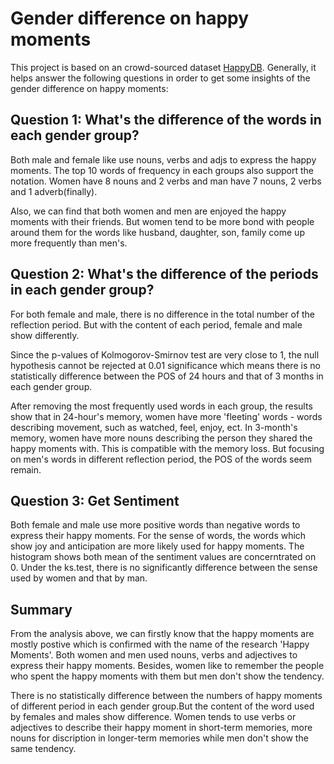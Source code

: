 # Gender difference on happy moments

This project is based on an crowd-sourced dataset [HappyDB](https://rit-public.github.io/HappyDB/). Generally, it helps answer the following questions in order to get some insights of the gender difference on happy moments:


## Question 1: What's the difference of the words in each gender group?

Both male and female like use nouns, verbs and adjs to express the happy moments. The top 10 words of frequency in each groups also support the notation. Women have 8 nouns and 2 verbs and man have 7 nouns, 2 verbs and 1 adverb(finally).

Also, we can find that both women and men are enjoyed the happy moments with their friends. But women tend to be more bond with people around them for the words like husband, daughter, son, family come up more frequently than men's. 


## Question 2: What's the difference of the periods in each gender group?

For both female and male, there is no difference in the total number of the reflection period. But with the content of each period, female and male show differently.

Since the p-values of Kolmogorov-Smirnov test are very close to 1, the null hypothesis cannot be rejected at 0.01 significance which means there is no statistically difference between the POS of 24 hours and that of 3 months in each gender group.

After removing the most frequently used words in each group, the results show that in 24-hour's memory, women have more 'fleeting' words - words describing movement, such as watched, feel, enjoy, ect. In 3-month's memory, women have more nouns describing the person they shared the happy moments with. This is compatible with the memory loss. But focusing on men's words in different reflection period, the POS of the words seem remain.


## Question 3: Get Sentiment

Both female and male use more positive words than negative words to express their happy moments. For the sense of words, the words which show joy and anticipation are more likely used for happy moments. The histogram shows both mean of the sentiment values are concerntrated on 0. Under the ks.test, there is no significantly difference between the sense used by women and that by man. 

## Summary
From the analysis above, we can firstly know that the happy moments are mostly postive which is confirmed with the name of the research 'Happy Moments'. Both women and men used nouns, verbs and adjectives to express their happy moments. Besides, women like to remember the people who spent the happy moments with them but men don't show the tendency.

There is no statistically difference between the numbers of happy moments of different period in each gender group.But the content of the word used by females and males show difference. Women tends to use verbs or adjectives to describe their happy moment in short-term memories, more nouns for discription in longer-term memories while men don't show the same tendency.
